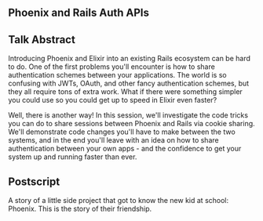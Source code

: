 Phoenix and Rails Auth APIs
---------------------------

## Talk Abstract

Introducing Phoenix and Elixir into an existing Rails ecosystem can be
hard to do. One of the first problems you'll encounter is how to share
authentication schemes between your applications. The world is so
confusing with JWTs, OAuth, and other fancy authentication schemes, but
they all require tons of extra work. What if there were something simpler you could use so you could get up to speed in Elixir even faster?

Well, there is another way! In this session, we'll investigate the code
tricks you can do to share sessions between Phoenix and Rails via cookie
sharing. We'll demonstrate code changes you'll have to make between the
two systems, and in the end you'll leave with an idea on how to
share authentication between your own apps - and the confidence to get
your system up and running faster than ever.

## Postscript

A story of a little side project that got to know the new kid at school:
Phoenix. This is the story of their friendship.
